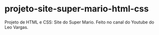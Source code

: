 # projeto-site-super-mario-html-css
Projeto de HTML e CSS: Site do Super Mario. Feito no canal do Youtube do Leo Vargas.
